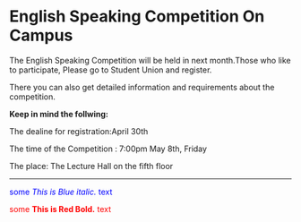 # English Speaking Competition On Campus



The English Speaking Competition will be held in next month.Those who like to participate, Please go to Student Union and register.



There you can also get detailed information and requirements about the competition.



**Keep in mind the follwing:**



The dealine for registration:April 30th

The time of the Competition : 7:00pm May 8th, Friday

The place: The Lecture Hall on the fifth floor



---

<span style="color:blue">some *This is Blue italic.* text</span>

<span style="color:red"> some **This is Red Bold.** text</span>







